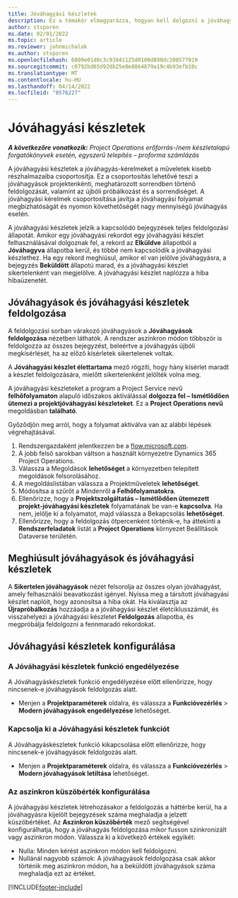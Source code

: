 ```yaml
---
title: Jóváhagyási készletek
description: Ez a témakör elmagyarázza, hogyan kell dolgozni a jóváhagyási halmazokkal, a kérelmekkel és e műveletek részhalmazaival.
author: stsporen
ms.date: 02/01/2022
ms.topic: article
ms.reviewer: johnmichalak
ms.author: stsporen
ms.openlocfilehash: 6809e01d8c3c93841125d0100d898dc208577019
ms.sourcegitcommit: c0792bd65d92db25e0e8864879a19c4b93efb10c
ms.translationtype: MT
ms.contentlocale: hu-HU
ms.lasthandoff: 04/14/2022
ms.locfileid: "8576227"
---
```

# <a name="approval-sets"></a>Jóváhagyási készletek

_**A következőre vonatkozik:** Project Operations erőforrás-/nem készletalapú forgatókönyvek esetén, egyszerű telepítés – proforma számlázás_

A jóváhagyási készletek a jóváhagyás-kérelmeket a műveletek kisebb részhalmazaiba csoportosítja. Ez a csoportosítás lehetővé teszi a jóváhagyások projektenkénti, meghatározott sorrendben történő feldolgozását, valamint az újbóli próbálkozást és a sorrendiséget. A jóváhagyási kérelmek csoportosítása javítja a jóváhagyási folyamat megbízhatóságát és nyomon követhetőségét nagy mennyiségű jóváhagyás esetén.

A jóváhagyási készletek jelzik a kapcsolódó bejegyzések teljes feldolgozási állapotát. Amikor egy jóváhagyási rekordot egy jóváhagyási készlet felhasználásával dolgoznak fel, a rekord az **Elküldve** állapotból a **Jóváhagyva** állapotba kerül, és többé nem kapcsolódik a jóváhagyási készlethez. Ha egy rekord meghiúsul, amikor el van jelölve jóváhagyásra, a bejegyzés **Beküldött** állapotú marad, és a jóváhagyási készlet sikertelenként van megjelölve. A jóváhagyási készlet naplózza a hiba hibaüzenetét.

## <a name="processing-approvals-and-approval-sets"></a>Jóváhagyások és jóváhagyási készletek feldolgozása
A feldolgozási sorban várakozó jóváhagyások a **Jóváhagyások feldolgozása** nézetben láthatók. A rendszer aszinkron módon többször is feldolgozza az összes bejegyzést, beleértve a jóváhagyás újbóli megkísérlését, ha az előző kísérletek sikertelenek voltak.

A **Jóváhagyási készlet élettartama** mező rögzíti, hogy hány kísérlet maradt a készlet feldolgozására, mielőtt sikertelenként jelölték volna meg.

A jóváhagyási készleteket a program a Project Service nevű **felhőfolyamaton** alapuló időszakos aktiválással **dolgozza fel – Ismétlődően ütemezi a projektjóváhagyási készleteket**. Ez a **Project Operations nevű** megoldásban **található**. 

Győződjön meg arról, hogy a folyamat aktiválva van az alábbi lépések végrehajtásával.

1. Rendszergazdaként jelentkezzen be a [flow.microsoft.com](https://powerautomate.microsoft.com).
2. A jobb felső sarokban váltson a használt környezetre Dynamics 365 Project Operations.
3. Válassza a Megoldások **lehetőséget** a környezetben telepített megoldások felsorolásához.
4. A megoldáslistában válassza a Projektműveletek **lehetőséget**.
5. Módosítsa a szűrőt a Mindenről **a** **Felhőfolyamatokra**.
6. Ellenőrizze, hogy a **Projektszolgáltatás – Ismétlődően ütemezett projekt-jóváhagyási készletek** folyamatának be van-e **kapcsolva**. Ha nem, jelölje ki a folyamatot, majd válassza a Bekapcsolás **lehetőséget**.
7. Ellenőrizze, hogy a feldolgozás ötpercenként történik-e, ha áttekinti a **Rendszerfeladatok** listát a **Project Operations** környezet Beállítások Dataverse területén.

## <a name="failed-approvals-and-approval-sets"></a>Meghiúsult jóváhagyások és jóváhagyási készletek
A **Sikertelen jóváhagyások** nézet felsorolja az összes olyan jóváhagyást, amely felhasználói beavatkozást igényel. Nyissa meg a társított jóváhagyási készlet naplóit, hogy azonosítsa a hiba okát.
Ha kiválasztja az **Újrapróbálkozás** hozzáadja a a jóváhagyási készlet életciklusszámát, és visszahelyezi a jóváhagyási készletet **Feldolgozás** állapotba, és megpróbálja feldolgozni a fennmaradó rekordokat.

## <a name="configure-approval-sets"></a>Jóváhagyási készletek konfigurálása

### <a name="enable-the-approval-sets-feature"></a>A Jóváhagyási készletek funkció engedélyezése
A Jóváhagyáskészletek funkció engedélyezése előtt ellenőrizze, hogy nincsenek-e jóváhagyások feldolgozás alatt.

- Menjen a **Projektparaméterek** oldalra, és válassza a **Funkcióvezérlés** > **Modern jóváhagyások engedélyezése** lehetőséget.

### <a name="turn-off-the-approval-sets-feature"></a>Kapcsolja ki a Jóváhagyási készletek funkciót
A Jóváhagyáskészletek funkció kikapcsolása előtt ellenőrizze, hogy nincsenek-e jóváhagyások feldolgozás alatt.

- Menjen a **Projektparaméterek** oldalra, és válassza a **Funkcióvezérlés** > **Modern jóváhagyások letiltása** lehetőséget.

### <a name="configuring-the-asynchronous-threshold"></a>Az aszinkron küszöbérték konfigurálása 
A jóváhagyási készletek létrehozásakor a feldolgozás a háttérbe kerül, ha a jóváhagyásra kijelölt bejegyzések száma meghaladja a jelzett küszöbértéket. Az **Aszinkron küszöbérték** mező segítségével konfigurálhatja, hogy a jóváhagyás feldolgozása mikor fusson szinkronizált vagy aszinkron módon. Válassza ki a következő értékek egyikét:

  - Nulla: Minden kérést aszinkron módon kell feldolgozni. 
  - Nullánál nagyobb számok: A jóváhagyások feldolgozása csak akkor történik meg aszinkron módon, ha a beküldött jóváhagyások száma meghaladja ezt az értéket.

[!INCLUDE[footer-include](../includes/footer-banner.md)]

